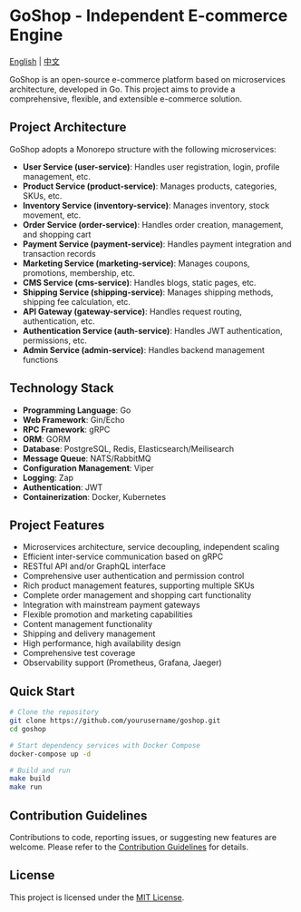 # GoShop - Independent E-commerce Engine

[English](README.md) | [中文](README-CN.md)


GoShop is an open-source e-commerce platform based on microservices architecture, developed in Go. This project aims to provide a comprehensive, flexible, and extensible e-commerce solution.

## Project Architecture

GoShop adopts a Monorepo structure with the following microservices:

- **User Service (user-service)**: Handles user registration, login, profile management, etc.
- **Product Service (product-service)**: Manages products, categories, SKUs, etc.
- **Inventory Service (inventory-service)**: Manages inventory, stock movement, etc.
- **Order Service (order-service)**: Handles order creation, management, and shopping cart
- **Payment Service (payment-service)**: Handles payment integration and transaction records
- **Marketing Service (marketing-service)**: Manages coupons, promotions, membership, etc.
- **CMS Service (cms-service)**: Handles blogs, static pages, etc.
- **Shipping Service (shipping-service)**: Manages shipping methods, shipping fee calculation, etc.
- **API Gateway (gateway-service)**: Handles request routing, authentication, etc.
- **Authentication Service (auth-service)**: Handles JWT authentication, permissions, etc.
- **Admin Service (admin-service)**: Handles backend management functions

## Technology Stack

- **Programming Language**: Go
- **Web Framework**: Gin/Echo
- **RPC Framework**: gRPC
- **ORM**: GORM
- **Database**: PostgreSQL, Redis, Elasticsearch/Meilisearch
- **Message Queue**: NATS/RabbitMQ
- **Configuration Management**: Viper
- **Logging**: Zap
- **Authentication**: JWT
- **Containerization**: Docker, Kubernetes

## Project Features

- Microservices architecture, service decoupling, independent scaling
- Efficient inter-service communication based on gRPC
- RESTful API and/or GraphQL interface
- Comprehensive user authentication and permission control
- Rich product management features, supporting multiple SKUs
- Complete order management and shopping cart functionality
- Integration with mainstream payment gateways
- Flexible promotion and marketing capabilities
- Content management functionality
- Shipping and delivery management
- High performance, high availability design
- Comprehensive test coverage
- Observability support (Prometheus, Grafana, Jaeger)

## Quick Start

```bash
# Clone the repository
git clone https://github.com/yourusername/goshop.git
cd goshop

# Start dependency services with Docker Compose
docker-compose up -d

# Build and run
make build
make run
```

## Contribution Guidelines

Contributions to code, reporting issues, or suggesting new features are welcome. Please refer to the [Contribution Guidelines](CONTRIBUTING.md) for details.

## License

This project is licensed under the [MIT License](LICENSE).
